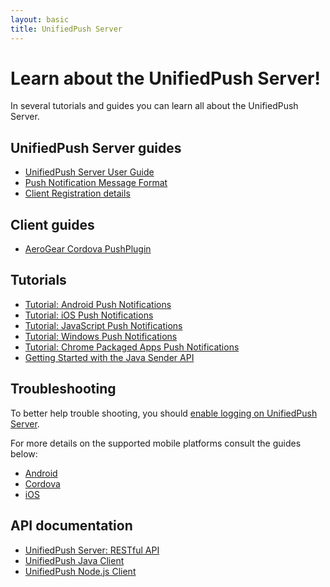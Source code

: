 ```yaml
---
layout: basic
title: UnifiedPush Server
---
```


# Learn about the UnifiedPush Server!

In several tutorials and guides you can learn all about the UnifiedPush Server.

## UnifiedPush Server guides

* [UnifiedPush Server User Guide](ups_userguide)
* [Push Notification Message Format](push-message-format)
* [Client Registration details](client-registration)

## Client guides

* [AeroGear Cordova PushPlugin](../guides/aerogear-cordova/AerogearCordovaPush)

## Tutorials

* [Tutorial: Android Push Notifications](aerogear-push-android)
* [Tutorial: iOS Push Notifications](aerogear-push-ios)
* [Tutorial: JavaScript Push Notifications](aerogear-push-js)
* [Tutorial: Windows Push Notifications](aerogear-push-windows)
* [Tutorial: Chrome Packaged Apps Push Notifications](aerogear-push-chrome)
* [Getting Started with the Java Sender API](GetStartedwithJavaSender)

## Troubleshooting

To better help trouble shooting, you should [enable logging on UnifiedPush Server](ups_userguide/ups-debugging/#_enable_logging).

For more details on the supported mobile platforms consult the guides below:

* [Android](aerogear-push-android/troubleshooting)
* [Cordova](aerogear-push-cordova/troubleshooting)
* [iOS](aerogear-push-ios/troubleshooting)

## API documentation

* [UnifiedPush Server: RESTful API ](../specs/aerogear-unifiedpush-rest/overview-index.html)
* [UnifiedPush Java Client](../specs/aerogear-unifiedpush-java-client)
* [UnifiedPush Node.js Client](../specs/aerogear-unifiedpush-nodejs-client)
